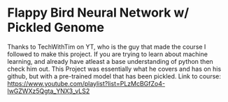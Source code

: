 # Flappy Bird Neural Network w/ Pickled Genome
 Thanks to TechWithTim on YT, who is the guy that made the course I followed to make this project. If you are trying to learn about machine learning, and already have atleast a base understanding of python then check him out. This Project was essentially what he covers and has on his github, but with a pre-trained model that has been pickled. Link to course: https://www.youtube.com/playlist?list=PLzMcBGfZo4-lwGZWXz5Qgta_YNX3_vLS2
